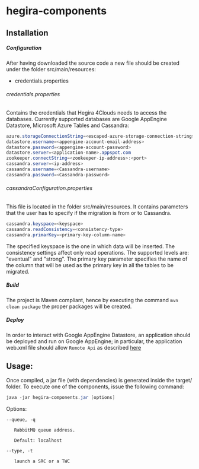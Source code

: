 # hegira-components

## Installation

##### Configuration

After having downloaded the source code a new file should be created under the folder src/main/resources:
* credentials.properties

###### credentials.properties
Contains the credentials that Hegira 4Clouds needs to access the databases. Currently supported databases are Google AppEngine Datastore, Microsoft Azure Tables and Cassandra:

```java
azure.storageConnectionString=<escaped-azure-storage-connection-string>
datastore.username=<appengine-account-email-address>
datastore.password=<appengine-account-password>
datastore.server=<application-name>.appspot.com
zookeeper.connectString=<zookeeper-ip-address>:<port>
cassandra.server=<ip-address>
cassandra.username=<Cassandra-username>
cassandra.password=<Cassandra-password>
```
###### cassandraConfiguration.properties
This file is located in the folder src/main/resources. It contains parameters that the user has to specify if the migration is from or to Cassandra. 

```java
cassandra.keyspace=<keyspace>
cassandra.readConsistency=<consistency-type>
cassandra.primarKey=<primary-key-column-name>
```
The specified keyspace is the one in which data will be inserted.
The consistency settings affect only read operations. The supported levels are: "eventual" and "strong".
The primary key parameter specifies the name of the column that will be used as the primary key in all the tables to be migrated.

##### Build
The project is Maven compliant, hence by executing the command ```mvn clean package``` the proper packages will be created.

##### Deploy
In order to interact with Google AppEngine Datastore, an application should be deployed and run on Google AppEngine; in particular, the application web.xml file should allow `Remote Api` as described [here](https://cloud.google.com/appengine/docs/java/tools/remoteapi)

## Usage: 
Once compiled, a jar file (with dependencies) is generated inside the target/ folder.
To execute one of the components, issue the following command:
```java
java -jar hegira-components.jar [options]
```
  Options:
  
    --queue, -q
    
       RabbitMQ queue address.
       
       Default: localhost
       
    --type, -t
   
       launch a SRC or a TWC
